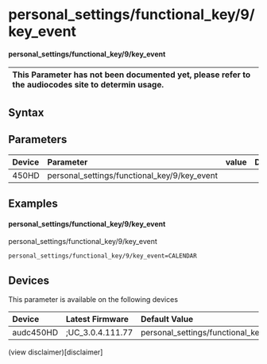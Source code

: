 ﻿---
description: personal_settings/functional_key/9/key_event
search: false
---

# personal_settings/functional_key/9/key_event

#### personal_settings/functional_key/9/key_event


| This Parameter has not been documented yet, please refer to the audiocodes site to determin usage.  | 
| :--- |

## Syntax

## Parameters
|Device|Parameter|value|Description|
|:---|:---|:---|:---|
| 450HD | personal_settings/functional_key/9/key_event |  |  |

## Examples
#### personal_settings/functional_key/9/key_event

personal_settings/functional_key/9/key_event

```
personal_settings/functional_key/9/key_event=CALENDAR
```

## Devices
This parameter is available on the following devices

| Device | Latest Firmware | Default Value |
|:---|:---|:---|
| audc450HD | ;UC_3.0.4.111.77 | personal_settings/functional_key/9/key_event=CALENDAR 

(view disclaimer)[disclaimer]
